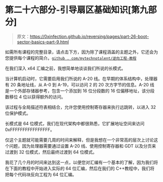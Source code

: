# 第二十六部分-引导扇区基础知识[第九部分]

> 原文：<https://0xinfection.github.io/reversing/pages/part-26-boot-sector-basics-part-9.html>

如需所有课程的完整目录，请点击下方，因为除了课程涵盖的主题之外，它还会为您提供每个课程的简介。[`github . com/mytechnotalent/逆向工程-教程`](https://github.com/mytechnotalent/Reverse-Engineering-Tutorial)

在我们深入 x64 汇编之前，我想简单地谈谈我们所说的长模式。

当计算机启动时，它需要启用我们所说的 A-20 线。在早期的体系结构中，处理器有 20 条地址线，从 A-0 到 A-19，可以访问 2 的 20 次方字节的信息。A-20 线是一个外部存储器参考，包含一个添加到 16 位分段数的 16 位偏移地址，该分段数移位 4 位以获得额外的访问。

该过程与全局描述符表相结合，允许您使用控制寄存器来执行远跳转，以进入 32 位保护模式。

长模式是 64 位模式，我们在现代架构中都很熟悉，它扩展地址空间来访问 0xFFFFFFFFFFFFFFFF。

仅这个主题就可能需要几周的时间来解释，但是我想在一个非常高的层次上讨论这个问题，因为处理器需要通过设置 A-20 线、使用控制寄存器和 GDT 以及分页来过渡到 32 位模式，然后最终过渡到 64 位模式。

我花了几个月的时间来达到这一点，以便您对汇编有一个基本的了解，因为我们将在下面的教程中开始进入实际的 64 位汇编，然后在我们的 C++教程中，我们将把每个代码块反向工程为 64 位汇编。